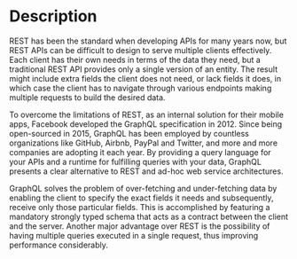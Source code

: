 # Description

REST has been the standard when developing APIs for many years now, but REST APIs can be difficult to design to serve multiple clients effectively. Each client has their own needs in terms of the data they need, but a traditional REST API provides only a single version of an entity. The result might include extra fields the client does not need, or lack fields it does, in which case the client has to navigate through various endpoints making multiple requests to build the desired data.

To overcome the limitations of REST, as an internal solution for their mobile apps, Facebook developed the GraphQL specification in 2012. Since being open-sourced in 2015, GraphQL has been employed by countless organizations like GitHub, Airbnb, PayPal and Twitter, and more and more companies are adopting it each year. By providing a query language for your APIs and a runtime for fulfilling queries with your data, GraphQL presents a clear alternative to REST and ad-hoc web service architectures.

GraphQL solves the problem of over-fetching and under-fetching data by enabling the client to specify the exact fields it needs and subsequently, receive only those particular fields. This is accomplished by featuring a mandatory strongly typed schema that acts as a contract between the client and the server. Another major advantage over REST is the possibility of having multiple queries executed in a single request, thus improving performance considerably.
